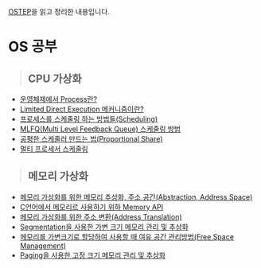 [OSTEP](http://pages.cs.wisc.edu/~remzi/OSTEP/)을 읽고 정리한 내용입니다.

# OS 공부
 > ## CPU 가상화
  - [운영체제에서 Process란?](https://icksw.tistory.com/54?category=878876)
  - [Limited Direct Execution 메커니즘이란?](https://icksw.tistory.com/68?category=878876)
  - [프로세스를 스케줄링 하는 방법들(Scheduling)](https://icksw.tistory.com/123?category=878876)
  - [MLFQ(Multi Level Feedback Queue) 스케줄링 방법](https://icksw.tistory.com/124?category=878876)
  - [공평한 스케줄러 만드는 법(Proportional Share)](https://icksw.tistory.com/125?category=878876)
  - [멀티 프로세서 스케줄링](https://icksw.tistory.com/127?category=878876)
 > ## 메모리 가상화
  - [메모리 가상화를 위한 메모리 추상화, 주소 공간(Abstraction, Address Space)](https://icksw.tistory.com/129?category=878876)
  - [C언어에서 메모리르 사용하기 위하 Memory API](https://icksw.tistory.com/142?category=878876)
  - [메모리 가상화를 위한 주소 변환(Address Translation)](https://icksw.tistory.com/143?category=878876)
  - [Segmentation을 사용한 가변 크기 메모리 관리 및 추상화](https://icksw.tistory.com/145?category=878876)
  - [메모리를 가변크기로 할당하여 사용할 때 여유 공간 관리방법(Free Space Management)](https://icksw.tistory.com/147?category=878876)
  - [Paging을 사용한 고정 크기 메모리 관리 및 추상화](https://icksw.tistory.com/148?category=878876)
